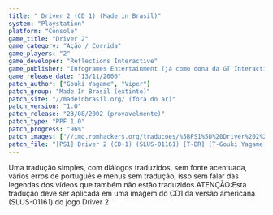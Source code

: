 ```yaml
---
title: " Driver 2 (CD 1) (Made in Brasil)"
system: "Playstation"
platform: "Console"
game_title: "Driver 2"
game_category: "Ação / Corrida"
game_players: "2"
game_developer: "Reflections Interactive"
game_publisher: "Infogrames Entertainment (já como dona da GT Interactive)"
game_release_date: "13/11/2000"
patch_author: ["Gouki Yagame", "Viper"]
patch_group: "Made In Brasil (extinto)"
patch_site: "//madeinbrasil.org/ (fora do ar)"
patch_version: "1.0"
patch_release: "23/08/2002 (provavelmente)"
patch_type: "PPF 1.0"
patch_progress: "96%"
patch_images: ["//img.romhackers.org/traducoes/%5BPS1%5D%20Driver%202%20-%20CD1%20-%20Made%20in%20Brasil%20-%201.jpg","//img.romhackers.org/traducoes/%5BPS1%5D%20Driver%202%20-%20CD1%20-%20Made%20in%20Brasil%20-%202.jpg","//img.romhackers.org/traducoes/%5BPS1%5D%20Driver%202%20-%20CD1%20-%20Made%20in%20Brasil%20-%203.jpg"]
patch_file: "[PS1] Driver 2 (CD-1) (SLUS-01161) [T-BR] [T-Gouki Yagame e Viper G-Made in Brasil] [V-1.0 P-96% A-2002].zip"
---
```

Uma tradução simples, com diálogos traduzidos, sem fonte acentuada, vários erros de português e menus sem tradução, isso sem falar das legendas dos vídeos que também não estão traduzidos.ATENÇÃO:Esta tradução deve ser aplicada em uma imagem do CD1 da versão americana (SLUS-01161) do jogo Driver 2.